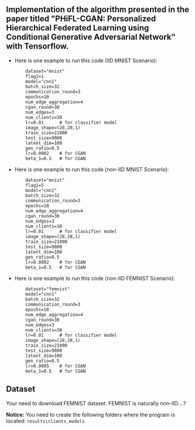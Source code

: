 Implementation of the algorithm presented in the paper titled "PHiFL-CGAN: Personalized Hierarchical Federated Learning using Conditional Generative Adversarial Network" with Tensorflow.
--
* Here is one example to run this code (IID MNIST Scenario):

          dataset="mnist"
          flag1=1
          model="cnn1"  
          batch_size=32
          communication_round=3          
          epochs=10                         
          num_edge_aggregation=4
          cgan_round=30
          num_edges=3   
          num_clients=30 
          lr=0.01      # for classifier model 
          image_shape=(28,28,1)
          train_size=21000
          test_size=9000
          latent_dim=100
          gen_ratio=0.5
          lr=0.0002    # for CGAN
          beta_1=0.5   # for CGAN

* Here is one example to run this code (non-IID MNIST Scenario):

          dataset="mnist"
          flag1=5
          model="cnn1"  
          batch_size=32
          communication_round=3          
          epochs=10                         
          num_edge_aggregation=4
          cgan_round=30
          num_edges=3   
          num_clients=30 
          lr=0.01      # for classifier model 
          image_shape=(28,28,1)
          train_size=21000
          test_size=9000
          latent_dim=100
          gen_ratio=0.5
          lr=0.0002    # for CGAN
          beta_1=0.5   # for CGAN

* Here is one example to run this code (non-IID FEMNIST Scenario):

          dataset="femnist"
          model="cnn1"  
          batch_size=32
          communication_round=3          
          epochs=10                         
          num_edge_aggregation=4
          cgan_round=30
          num_edges=3   
          num_clients=30 
          lr=0.01      # for classifier model 
          image_shape=(28,28,1)
          train_size=21000
          test_size=9000
          latent_dim=100
          gen_ratio=0.5
          lr=0.0005    # for CGAN
          beta_1=0.5   # for CGAN

Dataset
--
Your need to download FEMNIST dataset. FEMNIST is naturally non-IID....?

**Notice:**
        You need to create the following folders where the program is located: `results\clients_models`
